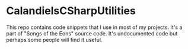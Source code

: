 # CalandielsCSharpUtilities
This repo contains code snippets that I use in most of my projects. It's a part of "Songs of the Eons" source code. It's undocumented code but perhaps some people will find it useful.
